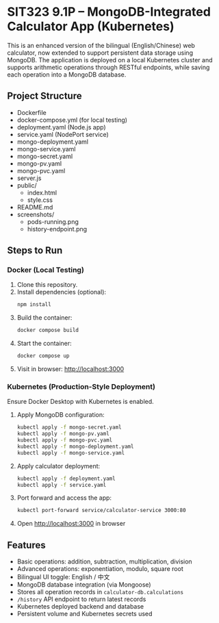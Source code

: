 
# SIT323 9.1P – MongoDB-Integrated Calculator App (Kubernetes)

This is an enhanced version of the bilingual (English/Chinese) web calculator, now extended to support persistent data storage using MongoDB. The application is deployed on a local Kubernetes cluster and supports arithmetic operations through RESTful endpoints, while saving each operation into a MongoDB database.

## Project Structure

- Dockerfile
- docker-compose.yml (for local testing)
- deployment.yaml (Node.js app)
- service.yaml (NodePort service)
- mongo-deployment.yaml
- mongo-service.yaml
- mongo-secret.yaml
- mongo-pv.yaml
- mongo-pvc.yaml
- server.js
- public/
  - index.html
  - style.css
- README.md
- screenshots/
  - pods-running.png
  - history-endpoint.png

## Steps to Run

### Docker (Local Testing)
1. Clone this repository.
2. Install dependencies (optional):
   ```bash
   npm install
   ```
3. Build the container:
   ```bash
   docker compose build
   ```
4. Start the container:
   ```bash
   docker compose up
   ```
5. Visit in browser:
   [http://localhost:3000](http://localhost:3000)

### Kubernetes (Production-Style Deployment)
Ensure Docker Desktop with Kubernetes is enabled.

1. Apply MongoDB configuration:
   ```bash
   kubectl apply -f mongo-secret.yaml
   kubectl apply -f mongo-pv.yaml
   kubectl apply -f mongo-pvc.yaml
   kubectl apply -f mongo-deployment.yaml
   kubectl apply -f mongo-service.yaml
   ```

2. Apply calculator deployment:
   ```bash
   kubectl apply -f deployment.yaml
   kubectl apply -f service.yaml
   ```

3. Port forward and access the app:
   ```bash
   kubectl port-forward service/calculator-service 3000:80
   ```

4. Open [http://localhost:3000](http://localhost:3000) in browser

## Features

- Basic operations: addition, subtraction, multiplication, division
- Advanced operations: exponentiation, modulo, square root
- Bilingual UI toggle: English / 中文
- MongoDB database integration (via Mongoose)
- Stores all operation records in `calculator-db.calculations`
- `/history` API endpoint to return latest records
- Kubernetes deployed backend and database
- Persistent volume and Kubernetes secrets used